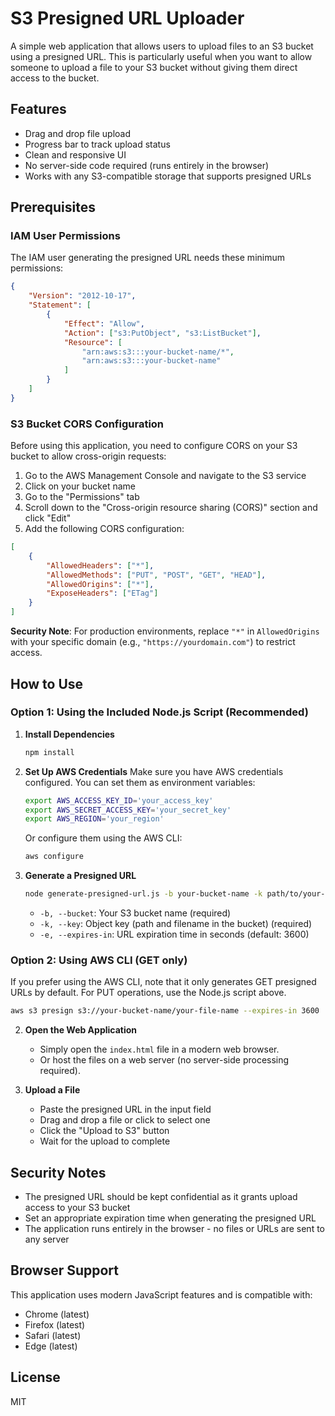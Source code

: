# S3 Presigned URL Uploader

A simple web application that allows users to upload files to an S3 bucket using a presigned URL. This is particularly useful when you want to allow someone to upload a file to your S3 bucket without giving them direct access to the bucket.

## Features

- Drag and drop file upload
- Progress bar to track upload status
- Clean and responsive UI
- No server-side code required (runs entirely in the browser)
- Works with any S3-compatible storage that supports presigned URLs

## Prerequisites

### IAM User Permissions

The IAM user generating the presigned URL needs these minimum permissions:

```json
{
    "Version": "2012-10-17",
    "Statement": [
        {
            "Effect": "Allow",
            "Action": ["s3:PutObject", "s3:ListBucket"],
            "Resource": [
                "arn:aws:s3:::your-bucket-name/*",
                "arn:aws:s3:::your-bucket-name"
            ]
        }
    ]
}
```

### S3 Bucket CORS Configuration

Before using this application, you need to configure CORS on your S3 bucket to allow cross-origin requests:

1. Go to the AWS Management Console and navigate to the S3 service
2. Click on your bucket name
3. Go to the "Permissions" tab
4. Scroll down to the "Cross-origin resource sharing (CORS)" section and click "Edit"
5. Add the following CORS configuration:

```json
[
    {
        "AllowedHeaders": ["*"],
        "AllowedMethods": ["PUT", "POST", "GET", "HEAD"],
        "AllowedOrigins": ["*"],
        "ExposeHeaders": ["ETag"]
    }
]
```

**Security Note**: For production environments, replace `"*"` in `AllowedOrigins` with your specific domain (e.g., `"https://yourdomain.com"`) to restrict access.

## How to Use

### Option 1: Using the Included Node.js Script (Recommended)

1. **Install Dependencies**
   ```bash
   npm install
   ```

2. **Set Up AWS Credentials**
   Make sure you have AWS credentials configured. You can set them as environment variables:
   ```bash
   export AWS_ACCESS_KEY_ID='your_access_key'
   export AWS_SECRET_ACCESS_KEY='your_secret_key'
   export AWS_REGION='your_region'
   ```
   
   Or configure them using the AWS CLI:
   ```bash
   aws configure
   ```

3. **Generate a Presigned URL**
   ```bash
   node generate-presigned-url.js -b your-bucket-name -k path/to/your-file.ext -e 3600
   ```
   - `-b, --bucket`: Your S3 bucket name (required)
   - `-k, --key`: Object key (path and filename in the bucket) (required)
   - `-e, --expires-in`: URL expiration time in seconds (default: 3600)

### Option 2: Using AWS CLI (GET only)

If you prefer using the AWS CLI, note that it only generates GET presigned URLs by default. For PUT operations, use the Node.js script above.

```bash
aws s3 presign s3://your-bucket-name/your-file-name --expires-in 3600
```

2. **Open the Web Application**
   - Simply open the `index.html` file in a modern web browser.
   - Or host the files on a web server (no server-side processing required).

3. **Upload a File**
   - Paste the presigned URL in the input field
   - Drag and drop a file or click to select one
   - Click the "Upload to S3" button
   - Wait for the upload to complete

## Security Notes

- The presigned URL should be kept confidential as it grants upload access to your S3 bucket
- Set an appropriate expiration time when generating the presigned URL
- The application runs entirely in the browser - no files or URLs are sent to any server

## Browser Support

This application uses modern JavaScript features and is compatible with:
- Chrome (latest)
- Firefox (latest)
- Safari (latest)
- Edge (latest)

## License

MIT
